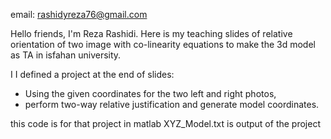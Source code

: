 email: rashidyreza76@gmail.com

Hello friends, I'm Reza Rashidi. Here is my teaching slides of relative orientation of two image with co-linearity equations to make the 3d model as TA in isfahan university.

I I defined a project at the end of slides:

* Using the given coordinates for the two left and right photos,
* perform two-way relative justification and generate model coordinates.

this code is for that project in matlab
XYZ_Model.txt is output of the project
